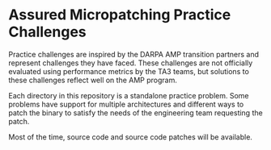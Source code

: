 # Assured Micropatching Practice Challenges
Practice challenges are inspired by the DARPA AMP transition partners and represent challenges they have faced. These challenges are not officially evaluated using performance metrics by the TA3 teams, but solutions to these challenges reflect well on the AMP program.

Each directory in this repository is a standalone practice problem. Some problems have support for multiple architectures and different ways to patch the binary to satisfy the needs of the engineering team requesting the patch.

Most of the time, source code and source code patches will be available.